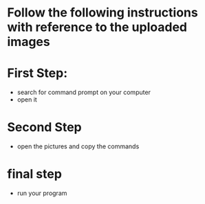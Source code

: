 # Follow the following instructions with reference to the uploaded images
# First Step:

* search for command prompt on your computer
* open it 

# Second Step
* open the pictures and copy the commands

# final step

* run your program
